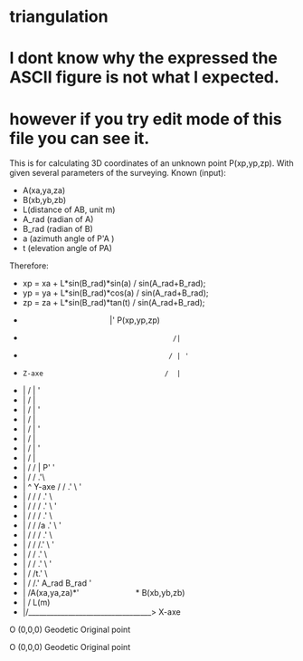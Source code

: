 # triangulation
# I dont know why the expressed the ASCII figure is not what I expected.
# however if you try edit mode of this file you can see it.

This is for calculating 3D coordinates of an unknown point P(xp,yp,zp). 
With given several parameters of the surveying.
Known (input):
-	A(xa,ya,za)
-	B(xb,yb,zb)
-	L(distance of AB, unit m)
-	A_rad (radian of A)
-	B_rad (radian of B)
-	a (azimuth angle of P'A )
-	t (elevation angle of PA)

Therefore:
-	xp = xa + L*sin(B_rad)*sin(a) / sin(A_rad+B_rad);
-	yp = ya + L*sin(B_rad)*cos(a) / sin(A_rad+B_rad);
-	zp = za + L*sin(B_rad)*tan(t) / sin(A_rad+B_rad);
                                         
*	                                        |' P(xp,yp,zp)
*	                                       /|
*	                                      / | '
*	  Z-axe                              /  |  
*	|                                   /   |  '
*	|                                  /    |    
*	|                                 /     |   '
*	|                                /      |
*	|                               /       |    '
*	|                              /        |
*	|                             /         |     '
*	|                            /          |
*	|                           /   /       | P'   '
*	|                          /   /       .'\
*	|             ^ Y-axe     /   /      .'   \     '
*	|            /           /   /     .'      \
*	|           /           /   /    .'         \    '
*	|          /           /   /   .'            \    
*	|         /           /   /a .'               \   '
*	|        /           /   / .'                  \
*	|       /           /   /.'                     \  '
*	|      /           /   .'                        \
*	|     /           /  .'                           \ '  
*	|    /           /t.'                              \ 
*	|   /           /.' A_rad                     B_rad \'
*	|  /A(xa,ya,za)*'` ` ` ` ` ` ` ` ` ` ` ` ` ` ` ` ` ` * B(xb,yb,zb)
*	| /                                L(m)
*	|/__________________________________> X-axe
                                    
O (0,0,0) Geodetic Original point
                                    
O (0,0,0) Geodetic Original point
                                    

